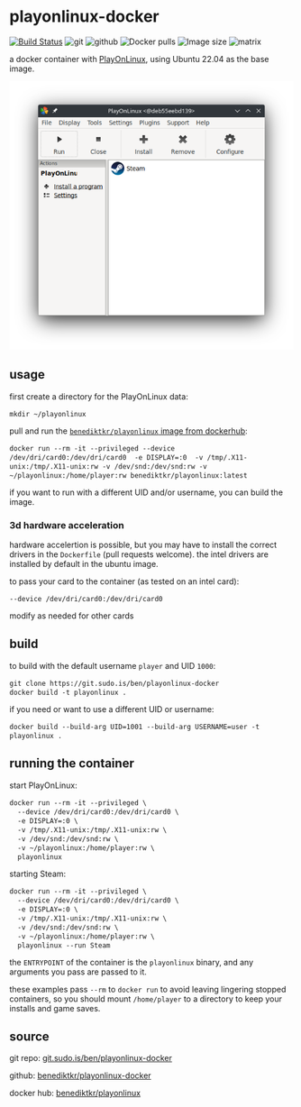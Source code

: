 
# playonlinux-docker
[![Build Status](https://jenkins.sudo.is/buildStatus/icon?job=ben%2Fplayonlinux-docker%2Fmain&style=flat-square)](https://jenkins.sudo.is/job/ben/job/playonlinux-docker/job/main/)
![git](https://img.shields.io/website?label=git&up_message=ben%2Fplayonlinux-docker&url=https%3A%2F%2Fgit.sudo.is%2Fben%2Fplayonlinux-docker)
![github](https://img.shields.io/website?label=github&up_message=ben%2Fplayonlinux-docker&url=https%3A%2F%2Fgithub.com%2Fbenediktkr%2Fplayonlinux-docker&color=orange)
![Docker pulls](https://img.shields.io/docker/pulls/benediktkr/playonlinux?sort=semver&color=blue&style=flat-square)
![Image size](https://img.shields.io/docker/image-size/benediktkr/playonlinux/latest?sort=semver&label=size&style=flat-square)
![matrix](https://img.shields.io/static/v1?label=matrix&message=%23darkroom:sudo.is&color=purple&style=flat-square)

a docker container with [PlayOnLinux](https://www.playonlinux.com/en/), using Ubuntu 22.04 as the base image.

![screenshot of PlayOnLinux running in Docker](scrot.png#center)

## usage

first create a directory for the PlayOnLinux data:

```shell
mkdir ~/playonlinux
```

pull and run the [`benediktkr/playonlinux` image from dockerhub](https://git.sudo.is/ben/playonlinux-docker/raw/branch/main/scrot.png):

```shell
docker run --rm -it --privileged --device /dev/dri/card0:/dev/dri/card0  -e DISPLAY=:0  -v /tmp/.X11-unix:/tmp/.X11-unix:rw -v /dev/snd:/dev/snd:rw -v ~/playonlinux:/home/player:rw benediktkr/playonlinux:latest
```

if you want to run with a different UID and/or username, you can build the image.

### 3d hardware acceleration

hardware accelertion is possible, but you may have to install the correct drivers in 
the `Dockerfile` (pull requests welcome). the intel drivers are installed by default
in the ubuntu image. 

to pass your card to the container (as tested on an intel card):

```shell
--device /dev/dri/card0:/dev/dri/card0 
```

modify as needed for other cards

## build

to build with the default username `player` and UID `1000`:

```shell
git clone https://git.sudo.is/ben/playonlinux-docker
docker build -t playonlinux .
```

if you need or want to use a different UID or username:

```shell
docker build --build-arg UID=1001 --build-arg USERNAME=user -t playonlinux .
```

## running the container

start PlayOnLinux:

```shell
docker run --rm -it --privileged \
  --device /dev/dri/card0:/dev/dri/card0 \
  -e DISPLAY=:0 \
  -v /tmp/.X11-unix:/tmp/.X11-unix:rw \
  -v /dev/snd:/dev/snd:rw \
  -v ~/playonlinux:/home/player:rw \
  playonlinux
```

starting Steam:

```shell
docker run --rm -it --privileged \
  --device /dev/dri/card0:/dev/dri/card0 \
  -e DISPLAY=:0 \
  -v /tmp/.X11-unix:/tmp/.X11-unix:rw \
  -v /dev/snd:/dev/snd:rw \
  -v ~/playonlinux:/home/player:rw \
  playonlinux --run Steam
```

the `ENTRYPOINT` of the container is the `playonlinux` binary, and any arguments you 
pass are passed to it. 

these examples pass `--rm` to `docker run` to avoid leaving lingering stopped containers,
so you should mount `/home/player` to a directory to keep your installs and game saves. 

## source

git repo: [git.sudo.is/ben/playonlinux-docker](https://git.sudo.is/ben/playonlinux-docker)

github: [benediktkr/playonlinux-docker](https://github.com/benediktkr/playonlinux-docker)

docker hub: [benediktkr/playonlinux](https://hub.docker.com/r/benediktkr/playonlinux)


